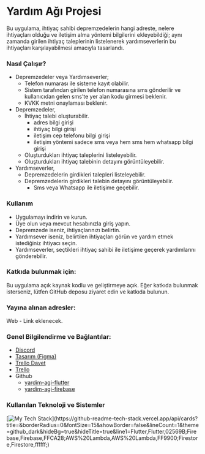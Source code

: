 # Yardım Ağı Projesi

Bu uygulama, ihtiyaç sahibi depremzedelerin hangi adreste, nelere ihtiyaçları olduğu ve iletişim alma yöntemi bilgilerini ekleyebildiği; aynı zamanda girilen ihtiyaç taleplerinin listelenerek yardımseverlerin bu ihtiyaçları karşılayabilmesi amacıyla tasarlandı.


### Nasıl Çalışır?

- Depremzedeler veya Yardımseverler; 
  - Telefon numarası ile sisteme kayıt olabilir.
  - Sistem tarafından girilen telefon numarasına sms gönderilir ve kullanıcıdan gelen sms’te yer alan kodu girmesi beklenir. 
  - KVKK metni onaylaması beklenir. 
- Depremzedeler, 
  - İhtiyaç talebi oluşturabilir.
    - adres bilgi girişi
    - ihtiyaç bilgi girişi
    - iletişim cep telefonu bilgi girişi
    - iletişim yöntemi sadece sms veya hem sms hem whatsapp bilgi girişi
  - Oluşturdukları ihtiyaç taleplerini listeleyebilir.
  - Oluşturdukları ihtiyaç talebinin detayını görüntüleyebilir.
- Yardımseverler, 
  - Depremzedelerin girdikleri talepleri listeleyebilir.
  - Depremzedelerin girdikleri talebin detayını görüntüleyebilir.
    - Sms veya Whatsapp ile iletişime geçebilir.

### Kullanım

- Uygulamayı indirin ve kurun.
- Üye olun veya mevcut hesabınızla giriş yapın.
- Depremzede iseniz, ihtiyaçlarınızı belirtin.
- Yardımsever iseniz, belirtilen ihtiyaçları görün ve yardım etmek istediğiniz ihtiyacı seçin.
- Yardımseverler, seçtikleri ihtiyaç sahibi ile iletişime geçerek yardımlarını gönderebilir.

### Katkıda bulunmak için:

Bu uygulama açık kaynak kodlu ve geliştirmeye açık. Eğer katkıda bulunmak isterseniz, lütfen GitHub deposu ziyaret edin ve katkıda bulunun.

### Yayına alınan adresler:
Web - Link eklenecek.

### Genel Bilgilendirme ve Bağlantılar:
- [Discord](https://discord.gg/itdepremyardim)
- [Tasarım (Figma)](https://www.figma.com/file/ggMF14osmhGOvKvS0VKuvQ/Yard%C4%B1m-A%C4%9F%C4%B1-App?node-id=0%3A1)
- [Trello Davet](https://trello.com/invite/b/cU4C34JQ/ATTI21dd8e4c31fe1edf4f7c5b172afef0fb91BF4F44/deprem-yardim-agis)
- [Trello](https://trello.com/b/cU4C34JQ/deprem-yard%C4%B1m-agis)
- Github
  - [yardim-agi-flutter](https://github.com/acikkaynak/yardim-agi-flutter)
  - [yardim-agi-firebase](https://github.com/acikkaynak/yardim-agi-firebase)

### Kullanılan Teknoloji ve Sistemler
[![My Tech Stack](https://github-readme-tech-stack.vercel.app/api/cards?title=&borderRadius=0&fontSize=15&showBorder=false&lineCount=1&theme=github_dark&hideBg=true&hideTitle=true&line1=Flutter,Flutter,02569B;Firebase,Firebase,FFCA28;AWS%20Lambda,AWS%20Lambda,FF9900;Firestore,Firestore,ffffff;)](https://github-readme-tech-stack.vercel.app/api/cards?title=&borderRadius=0&fontSize=15&showBorder=false&lineCount=1&theme=github_dark&hideBg=true&hideTitle=true&line1=Flutter,Flutter,02569B;Firebase,Firebase,FFCA28;AWS%20Lambda,AWS%20Lambda,FF9900;Firestore,Firestore,ffffff;)
